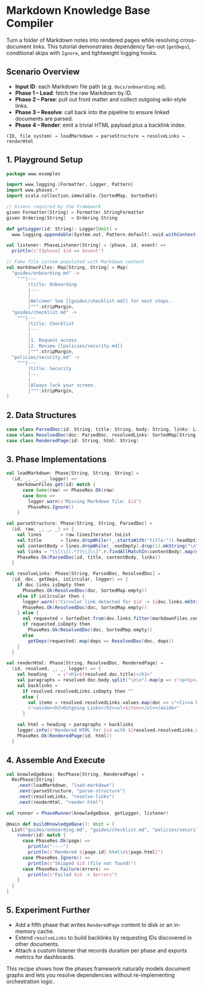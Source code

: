 # Markdown Knowledge Base Compiler

Turn a folder of Markdown notes into rendered pages while resolving cross-document links. This tutorial demonstrates dependency fan-out (`getDeps`), conditional skips with `Ignore`, and lightweight logging hooks.

## Scenario Overview

- **Input ID**: each Markdown file path (e.g. `docs/onboarding.md`).
- **Phase 1 – Load**: fetch the raw Markdown by ID.
- **Phase 2 – Parse**: pull out front matter and collect outgoing wiki-style links.
- **Phase 3 – Resolve**: call back into the pipeline to ensure linked documents are parsed.
- **Phase 4 – Render**: emit a trivial HTML payload plus a backlink index.

```
(ID, file system) → loadMarkdown → parseStructure → resolveLinks → renderHtml
```

## 1. Playground Setup

```scala
package www.examples

import www.logging.{Formatter, Logger, Pattern}
import www.phases.*
import scala.collection.immutable.{SortedMap, SortedSet}

// Givens required by the framework
given Formatter[String] = Formatter.StringFormatter
given Ordering[String]  = Ordering.String

def getLogger(id: String): Logger[Unit] =
  www.logging.appendable(System.out, Pattern.default).void.withContext("doc", id)

val listener: PhaseListener[String] = (phase, id, event) =>
  println(s"[$phase] $id => $event")

// Fake file system populated with Markdown content
val markdownFiles: Map[String, String] = Map(
  "guides/onboarding.md" ->
    """|---
        |title: Onboarding
        |---
        |
        |Welcome! See [[guides/checklist.md]] for next steps.
        |""".stripMargin,
  "guides/checklist.md" ->
    """|---
        |title: Checklist
        |---
        |
        |1. Request access
        |2. Review [[policies/security.md]]
        |""".stripMargin,
  "policies/security.md" ->
    """|---
        |title: Security
        |---
        |
        |Always lock your screen.
        |""".stripMargin,
)
```

## 2. Data Structures

```scala
case class ParsedDoc(id: String, title: String, body: String, links: List[String])
case class ResolvedDoc(doc: ParsedDoc, resolvedLinks: SortedMap[String, ParsedDoc])
case class RenderedPage(id: String, html: String)
```

## 3. Phase Implementations

```scala
val loadMarkdown: Phase[String, String, String] =
  (id, _, _, _, logger) =>
    markdownFiles.get(id) match {
      case Some(raw) => PhaseRes.Ok(raw)
      case None =>
        logger.warn(s"Missing Markdown file: $id")
        PhaseRes.Ignore()
    }

val parseStructure: Phase[String, String, ParsedDoc] =
  (id, raw, _, _, _) => {
    val lines       = raw.linesIterator.toList
    val title       = lines.dropWhile(!_.startsWith("title:")).headOption.map(_.drop("title:".length).trim).getOrElse(id)
    val contentBody = lines.dropWhile(_.nonEmpty).drop(1).mkString("\n")
    val links = "\\[\\[(.*?)\\]\\]".r.findAllMatchIn(contentBody).map(m => m.group(1).trim).toList
    PhaseRes.Ok(ParsedDoc(id, title, contentBody, links))
  }

val resolveLinks: Phase[String, ParsedDoc, ResolvedDoc] =
  (id, doc, getDeps, isCircular, logger) => {
    if doc.links.isEmpty then
      PhaseRes.Ok(ResolvedDoc(doc, SortedMap.empty))
    else if isCircular then {
      logger.warn(s"Circular link detected for $id -> ${doc.links.mkString(", ")}")
      PhaseRes.Ok(ResolvedDoc(doc, SortedMap.empty))
    } else {
      val requested = SortedSet.from(doc.links.filter(markdownFiles.contains))
      if requested.isEmpty then
        PhaseRes.Ok(ResolvedDoc(doc, SortedMap.empty))
      else
        getDeps(requested).map(deps => ResolvedDoc(doc, deps))
    }
  }

val renderHtml: Phase[String, ResolvedDoc, RenderedPage] =
  (id, resolved, _, _, logger) => {
    val heading    = s"<h1>${resolved.doc.title}</h1>"
    val paragraphs = resolved.doc.body.split("\n\n").map(p => s"<p>$p</p>").mkString
    val backlinks =
      if resolved.resolvedLinks.isEmpty then ""
      else {
        val items = resolved.resolvedLinks.values.map(doc => s"<li><a href='${doc.id}.html'>${doc.title}</a></li>").mkString
        s"<aside><h2>Outgoing Links</h2><ul>$items</ul></aside>"
      }

    val html = heading + paragraphs + backlinks
    logger.info(s"Rendered HTML for $id with ${resolved.resolvedLinks.size} links")
    PhaseRes.Ok(RenderedPage(id, html))
  }
```

## 4. Assemble And Execute

```scala
val knowledgeBase: RecPhase[String, RenderedPage] =
  RecPhase[String]
    .next(loadMarkdown, "load-markdown")
    .next(parseStructure, "parse-structure")
    .next(resolveLinks, "resolve-links")
    .next(renderHtml, "render-html")

val runner = PhaseRunner(knowledgeBase, getLogger, listener)

@main def buildKnowledgeBase(): Unit = {
  List("guides/onboarding.md", "guides/checklist.md", "policies/security.md", "missing.md").foreach { id =>
    runner(id) match {
      case PhaseRes.Ok(page) =>
        println("----")
        println(s"Rendered ${page.id}.html\n${page.html}")
      case PhaseRes.Ignore() =>
        println(s"Skipped $id (file not found)")
      case PhaseRes.Failure(errors) =>
        println(s"Failed $id -> $errors")
    }
  }
}
```

## 5. Experiment Further

- Add a fifth phase that writes `RenderedPage` content to disk or an in-memory cache.
- Extend `resolveLinks` to build backlinks by requesting IDs discovered in other documents.
- Attach a custom listener that records duration per phase and exports metrics for dashboards.

This recipe shows how the phases framework naturally models document graphs and lets you resolve dependencies without re-implementing orchestration logic.
